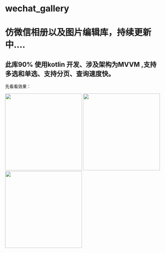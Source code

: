 # wechat_gallery

# 仿微信相册以及图片编辑库，持续更新中....

## 此库90% 使用kotlin 开发、涉及架构为MVVM ,支持多选和单选、支持分页、查询速度快。

先看看效果：

<img src="https://user-images.githubusercontent.com/70507884/198530353-5c94805c-a534-4e74-9776-f977814cbdb2.gif" width = "250"/>  <img src="https://user-images.githubusercontent.com/70507884/198529868-d5dfc4bb-9559-42b3-bc1a-6251f078afe3.gif" width = "250"/>   <img src="https://user-images.githubusercontent.com/70507884/198529459-4321a84b-e8ba-4999-bf68-88a43058f642.gif" width = "250"/>  






